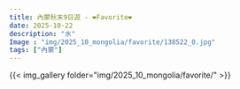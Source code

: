 ```yaml
---
title: 內蒙秋末9日遊 - ❤️Favorite❤️
date: 2025-10-22
description: "水"
Image : "img/2025_10_mongolia/favorite/138522_0.jpg"
tags: ["內蒙"]
---
```


{{< img_gallery  folder="img/2025_10_mongolia/favorite/" >}}